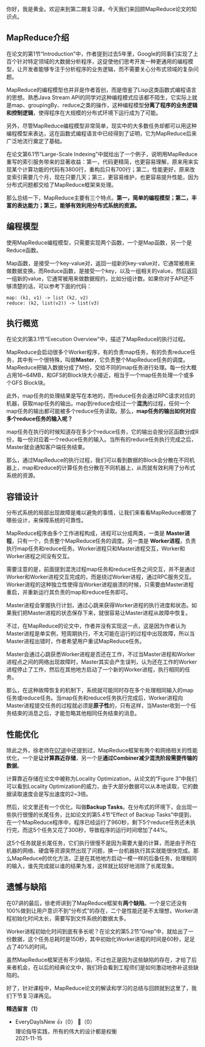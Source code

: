 你好，我是黄金。欢迎来到第二期复习课，今天我们来回顾MapReduce论文的知识点。

## MapReduce介绍

在论文的第1节“Introduction”中，作者提到过去5年里，Google的同事们实现了上百个针对特定领域的大数据分析程序，这促使他们思考开发一种更通用的编程模型，让开发者能够专注于分析程序的业务逻辑，而不需要关心分布式领域的复杂问题。

MapReduce的编程模型也并非是作者首创，而是借鉴了Lisp这类函数式编程语言的思想。熟悉Java Stream API的同学对这种编程模式应该都不陌生，它实际上就是map、groupingBy、reduce之类的操作，这种编程模型**分离了程序的业务逻辑和控制逻辑**，使得程序在大规模的分布式环境下运行成为了可能。

另外，尽管MapReduce编程模型非常简单，现实中的大多数任务却都可以用这种编程模型来表达，这在函数式编程语言中已经得到了证明，它为MapReduce后来广泛地流行奠定了基础。

在论文第6.1节“Large-Scale Indexing”中就给出了一个例子，说明用MapReduce重写的索引服务带来的显著收益：第一，代码更精简，也更容易理解，原来用来实现某个计算功能的代码有3800行，重构后只有700行；第二，性能更好，原来改变索引需要几个月，现在只要几天；第三，更容易维护，也更容易提升性能，因为分布式问题都交给了MapReduce框架来处理。

那么总结一下，MapReduce主要有三个特点。**第一，简单的编程模型；第二，丰富的表达能力；第三，能够有效利用分布式系统的资源。**

## 编程模型

使用MapReduce编程模型，只需要实现两个函数，一个是Map函数，另一个是Reduce函数。

Map函数，是接受一个key-value对，返回一组新的key-value对，它通常被用来做数据变换。而Reduce函数，是接受一个key，以及一组相关的value，然后返回一组新的value，它通常被用来做数据规约，比如分组计数。如果你对于API还不够清楚的话，可以参考下面的代码：

```plain
map: (k1, v1) -> list (k2, v2)
reduce: (k2, list(v2)) -> list(v3)
```

## 执行概览

在论文的第3.1节“Execution Overview”中，描述了MapReduce的执行过程。

MapReduce会启动很多个Worker程序，有的负责map任务，有的负责reduce任务，其中有一个很特殊，叫做**Master**，它负责整个MapReduce任务的调度。MapReduce把输入数据分成了M份，交给不同的map任务进行处理。每一份大概占用16~64MB，和GFS的Block块大小接近，相当于一个map任务处理一个或多个GFS Block块。

此外，map任务的处理结果是写在本地的，而reduce任务会通过RPC请求对应的机器，获取map任务的输出。map到reduce会经过一个**混洗**的过程，任何一个map任务的输出都可能被多个reduce任务读取。那么，**map任务的输出如何对应多个reduce任务的输入呢？**

map任务在执行的时候知道存在多少个reduce任务，它的输出会按分区函数分成R份，每一份对应着一个reduce任务的输入。当所有的reduce任务执行完成之后，Master就会通知客户端任务结束。

那么，通过MapReduce的执行过程，我们可以看到数据的Block会分散在不同机器上，map和reduce的计算任务也分散在不同机器上，从而就有效利用了分布式系统的资源。

## 容错设计

分布式系统的局部出现故障是难以避免的事情，让我们来看看MapReduce都做了哪些设计，来保障系统的可靠性。

MapReduce程序由多个工作进程构成，进程可以分成两类，一类是 **Master进程**，只有一个，负责整个MapReduce任务的调度。另一类是 **Worker进程**，负责执行map任务和reduce任务。Worker进程只和Master进程交互，Worker和Worker进程之间没有交互。

需要注意的是，前面提到混洗过程map任务和reduce任务之间交互，并不是通过Worker和Worker进程交互完成的，而是绕过Worker进程，通过RPC服务交互。Worker进程的这种独立性使得当Worker进程崩溃的时候，只需要由Master进程重启，并重新运行其负责的map和reduce任务即可。

Master进程会掌握执行计划，通过心跳来获得Worker进程的执行进度和状态。如果我们把Master进程的状态保存下来，就很容易让Master进程从故障中恢复。

不过，在MapReduce的论文中，作者并没有实现这一点，这是因为作者认为Master进程是单实例，短周期执行，不太可能在运行的过程中出现故障，所以当Master进程出错时，作者希望用户重试MapReduce任务。

Master会通过心跳获悉Worker进程是否还在工作，不过当Master进程和Worker进程点之间的网络出现故障时，Master其实会产生误判，认为还在工作的Worker进程停止了工作，然后在其他地方启动了一个新的Worker进程，执行相同的任务。

那么，在这种故障恢复的机制下，系统就可能同时存在多个处理相同输入的map任务或reduce任务。当map任务和reduce任务执行完成后，Worker进程向Master进程提交任务的过程就必须是**原子性**的，只有这样，当Master收到一个任务结束的消息之后，才能忽略其他相同任务结束的消息。

## 性能优化

除此之外，徐老师在[07讲](https://time.geekbang.org/column/article/423598)中还提到过，MapReduce框架有两个和网络相关的性能优化，一个是**让计算靠近存储**，另一个是**通过Combiner减少混洗阶段需要传输的数据**。

计算靠近存储在论文中被称为Locality Optimization，从论文的“Figure 3”中我们可以看到Locality Optimization的威力，由于大部分数据可以从本地读取，它的数据读取速度会是写出速度的2~3倍。

然后，论文里还有一个优化，叫做**Backup Tasks**。在分布式的环境下，会出现一些执行很慢的长尾任务，比如论文的第5.4节“Effect of Backup Tasks”中提到，在一个MapReduce程序中，程序已经运行了960秒，剩下5个reduce任务还未执行完，而这5个任务又花了300秒，导致程序的运行时间增加了44%。

这5个任务就是长尾任务，它们执行很慢不是因为需要大量的计算，而是由于所在机器的网络、硬盘等资源突然出现了问题，换一台机器执行其实就能很快完成。那么MapReduce的优化方法，正是在其他地方启动一模一样的后备任务，处理相同的输入，谁先完成就以谁的结果为准，这样就比较好地消除了长尾现象。

## 遗憾与缺陷

在07讲的最后，徐老师讲到了MapReduce框架有**两个缺陷**。一个是它还没有100%做到让用户意识不到“分布式”的存在，二个是性能还是不太理想，Worker进程初始化时间太长，需要写到文件系统的数据太多。

Worker进程初始化时间到底有多长呢？在论文的第5.2节“Grep”中，就给出了一份数据，这个任务总耗时是150秒，其中初始化Worker进程的时间是60秒，足足占了40%的时间。

虽然MapReduce框架还有不少缺陷，不过也正是因为这些缺陷的存在，才给了后来者机会，在以后的经典论文中，我们将会看到工程师们是如何激动地弥补这些缺陷的。

好了，针对课程中，MapReduce论文的解读和学习的总结与回顾就到这里了，我们下节复习课再见。
<div><strong>精选留言（1）</strong></div><ul>
<li><span>EveryDayIsNew</span> 👍（0） 💬（0）<div>理论指导实践，所有的伟大的设计都是权衡</div>2021-11-15</li><br/>
</ul>